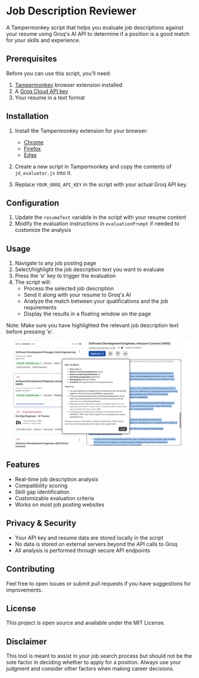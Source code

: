 # Job Description Reviewer

A Tampermonkey script that helps you evaluate job descriptions against your resume using Groq's AI API to determine if a position is a good match for your skills and experience.

## Prerequisites

Before you can use this script, you'll need:

1. [Tampermonkey](https://www.tampermonkey.net/) browser extension installed
2. A [Groq Cloud API key](https://console.groq.com/)
3. Your resume in a text format

## Installation

1. Install the Tampermonkey extension for your browser:
   - [Chrome](https://chrome.google.com/webstore/detail/tampermonkey/dhdgffkkebhmkfjojejmpbldmpobfkfo)
   - [Firefox](https://addons.mozilla.org/en-US/firefox/addon/tampermonkey/)
   - [Edge](https://microsoftedge.microsoft.com/addons/detail/tampermonkey/iikmkjmpaadaobahmlepeloendndfphd)

2. Create a new script in Tampermonkey and copy the contents of `jd_evaluator.js` into it.

3. Replace `YOUR_GROQ_API_KEY` in the script with your actual Groq API key.

## Configuration

1. Update the `resumeText` variable in the script with your resume content
2. Modify the evaluation instructions in `evaluationPrompt` if needed to customize the analysis

## Usage

1. Navigate to any job posting page
2. Select/highlight the job description text you want to evaluate
3. Press the 'e' key to trigger the evaluation
4. The script will:
   - Process the selected job description
   - Send it along with your resume to Groq's AI
   - Analyze the match between your qualifications and the job requirements
   - Display the results in a floating window on the page

Note: Make sure you have highlighted the relevant job description text before pressing 'e'.

![example](./images/image.png)

## Features

- Real-time job description analysis
- Compatibility scoring
- Skill gap identification
- Customizable evaluation criteria
- Works on most job posting websites

## Privacy & Security

- Your API key and resume data are stored locally in the script
- No data is stored on external servers beyond the API calls to Groq
- All analysis is performed through secure API endpoints

## Contributing

Feel free to open issues or submit pull requests if you have suggestions for improvements.

## License

This project is open source and available under the MIT License.

## Disclaimer

This tool is meant to assist in your job search process but should not be the sole factor in deciding whether to apply for a position. Always use your judgment and consider other factors when making career decisions.